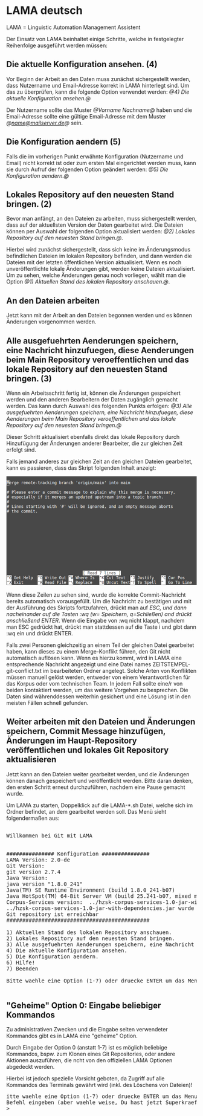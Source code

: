 # LAMA deutsch

LAMA = Linguistic Automation Management Assistent

Der Einsatz von LAMA beinhaltet einige Schritte, welche in festgelegter Reihenfolge ausgeführt werden müssen:

## Die aktuelle Konfiguration ansehen. (4)

Vor Beginn der Arbeit an den Daten muss zunächst sichergestellt werden, dass Nutzername und Email-Adresse korrekt in LAMA hinterlegt sind.
Um das zu überprüfen, kann die folgende Option verwendet werden:
*@4) Die aktuelle Konfiguration ansehen.@*

Der Nutzername sollte das Muster *@Vorname Nachname@* haben und die Email-Adresse sollte eine gültige Email-Adresse mit dem Muster *@name@mailserver.de@* sein.

## Die Konfiguration aendern (5)

Falls die im vorherigen Punkt erwähnte Konfiguration (Nutzername und Email) nicht korrekt ist oder zum ersten Mal eingerichtet werden muss, kann sie durch Aufruf der folgenden Option geändert werden:
*@5) Die Konfiguration aendern.@*

##  Lokales Repository auf den neuesten Stand bringen. (2)

Bevor man anfängt, an den Dateien zu arbeiten, muss sichergestellt werden, dass auf der aktuellsten Version der Daten gearbeitet wird. 
Die Dateien können per Auswahl der folgenden Option aktualisiert werden: 
*@2) Lokales Repository auf den neuesten Stand bringen.@*.

Hierbei wird zunächst sichergestellt, dass sich keine im Änderungsmodus befindlichen Dateien im lokalen Repository befinden, und dann werden die Dateien mit der letzten öffentlichen Version aktualisiert. 
Wenn es noch unveröffentlichte lokale Änderungen gibt, werden keine Dateien aktualisiert. Um zu sehen, welche Änderungen genau noch vorliegen, wählt man die Option 
*@1) Aktuellen Stand des lokalen Repository anschauen.@*.

## An den Dateien arbeiten

Jetzt kann mit der Arbeit an den Dateien begonnen werden und es können Änderungen vorgenommen werden.

## Alle ausgefuehrten Aenderungen speichern, eine Nachricht hinzufuegen, diese Aenderungen beim Main Repository veroeffentlichen und das lokale Repository auf den neuesten Stand bringen. (3)

Wenn ein Arbeitsschritt fertig ist, können die Änderungen gespeichert werden und den anderen Bearbeitern der Daten zugänglich gemacht werden. Das kann durch Auswahl des folgenden Punkts erfolgen: 
*@3) Alle ausgefuehrten Aenderungen speichern, eine Nachricht hinzufuegen, diese Aenderungen beim Main Repository veroeffentlichen und das lokale Repository auf den neuesten Stand bringen.@*

Dieser Schritt aktualisiert ebenfalls direkt das lokale Repository durch Hinzufügung der Änderungen anderer Bearbeiter, die zur gleichen Zeit erfolgt sind. 

Falls jemand anderes zur gleichen Zeit an den gleichen Dateien gearbeitet, kann es passieren, dass das Skript folgenden Inhalt anzeigt:

<img src="https://github.com/anneferger/lama/blob/main/logo/merge-screenshot.png" alt="Image" width="700" >

Wenn diese Zeilen zu sehen sind, wurde die korrekte Commit-Nachricht bereits automatisch vorausgefüllt. 
Um die Nachricht zu bestätigen und mit der Ausführung des Skripts fortzufahren, drückt man auf *ESC, und dann nacheinander auf die Tasten :wq (w= Speichern, q=Schließen) and drückt anschließend ENTER*.
Wenn die Eingabe von :wq nicht klappt, nachdem man ESC gedrückt hat, drückt man stattdessen auf die Taste i und gibt dann :wq ein und drückt ENTER.
 

Falls zwei Personen gleichzeitig an einem Teil der gleichen Datei gearbeitet haben, kann dieses zu einem Merge-Konflikt führen, den Git nicht automatisch auflösen kann. 
Wenn es hierzu kommt, wird in LAMA eine entsprechende Nachricht angezeigt und eine Datei names ZEITSTEMPEL-git-conflict.txt im bearbeiteten Ordner angelegt.
Solche Arten von Konflikten müssen manuell gelöst werden, entweder von einem Verantwortlichen für das Korpus oder vom technischen Team. In jedem Fall sollte eine/r von beiden kontaktiert werden, um das weitere Vorgehen zu besprechen.
Die Daten sind währenddessen weiterhin gesichert und eine Lösung ist in den meisten Fällen schnell gefunden.

## Weiter arbeiten mit den Dateien und Änderungen speichern, Commit Message hinzufügen, Änderungen im Haupt-Repository veröffentlichen und lokales Git Repository aktualisieren

Jetzt kann an den Dateien weiter gearbeitet werden, und die Änderungen können danach gespeichert und veröffentlicht werden. Bitte daran denken, den ersten Schritt erneut durchzuführen, nachdem eine Pause gemacht wurde. 

Um LAMA zu starten, Doppelklick auf die LAMA-*.sh Datei, welche sich im Ordner befindet, an dem gearbeitet werden soll. 
Das Menü sieht folgendermaßen aus:

<pre>

Willkommen bei Git mit LAMA

 
############### Konfiguration ###############
LAMA Version: 2.0-de
Git Version:
git version 2.7.4
Java Version:
java version "1.8.0_241"
Java(TM) SE Runtime Environment (build 1.8.0_241-b07)
Java HotSpot(TM) 64-Bit Server VM (build 25.241-b07, mixed mode)
Corpus-Services version:  ../hzsk-corpus-services-1.0-jar-with-dependencies.jar
../hzsk-corpus-services-1.0-jar-with-dependencies.jar wurde gefunden. 
Git repository ist erreichbar
#############################################
 
1) Aktuellen Stand des lokalen Repository anschauen.
2) Lokales Repository auf den neuesten Stand bringen.
3) Alle ausgefuehrten Aenderungen speichern, eine Nachricht hinzufuegen, diese Aenderungen beim Main Repository veroeffentlichen und das lokale Repository auf den neuesten Stand bringen.
4) Die aktuelle Konfiguration ansehen.
5) Die Konfiguration aendern.
6) Hilfe!
7) Beenden

Bitte waehle eine Option (1-7) oder druecke ENTER um das Menue anzuzeigen: 

</pre>

## "Geheime" Option 0: Eingabe beliebiger Kommandos

Zu administrativen Zwecken und die Eingabe selten verwendeter Kommandos gibt es in LAMA eine "geheime" Option.

Durch Eingabe der Option 0 (anstatt 1-7) ist es möglich beliebige Kommandos, bspw. zum Klonen eines Git Repositories, oder andere Aktionen auszuführen, die ncht von den offiziellen LAMA Optionen abgedeckt werden.

Hierbei ist jedoch spezielle Vorsicht geboten, da Zugriff auf alle Kommandos des Terminals gewährt wird (inkl. des Löschens von Dateien)!

<pre>
itte waehle eine Option (1-7) oder druecke ENTER um das Menue anzuzeigen: 0
Befehl eingeben (aber waehle weise, Du hast jetzt Superkraefte) oder druecke ENTER um abzubrechen: 
> 
</pre>